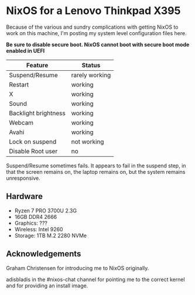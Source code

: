 # NixOS for a Lenovo Thinkpad X395

Because of the various and sundry complications with getting NixOS to work on this machine, I'm posting my system level configuration files here.

**Be sure to disable secure boot. NixOS cannot boot with secure boot mode enabled in UEFI**

| Feature              | Status  |
| -------------------- | ------- |
| Suspend/Resume       | rarely working |
| Restart              | working |
| X                    | working |
| Sound                | working |
| Backlight brightness | working |
| Webcam               | working |
| Avahi                | working |
| Lock on suspend      | not working |
| Disable Root user    | no      |

Suspend/Resume sometimes fails. It appears to fail in the suspend step, in that the screen remains on, the laptop remains on, but the system remains unresponsive.

## Hardware

* Ryzen 7 PRO 3700U 2.3G
* 16GB DDR4 2666
* Graphics: ???
* Wireless: Intel 9260
* Storage: 1TB M.2 2280 NVMe

## Acknowledgements

Graham Christensen for introducing me to NixOS originally.

adisbladis in the #nixos-chat channel for pointing me to the correct kernel and for providing an install image.

